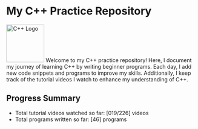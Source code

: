 # My C++ Practice Repository
<img src="https://upload.wikimedia.org/wikipedia/commons/1/18/ISO_C%2B%2B_Logo.svg" alt="C++ Logo" width="100">
Welcome to my C++ practice repository! Here, I document my journey of learning C++ by writing beginner programs. Each day, I add new code snippets and programs to improve my skills. Additionally, I keep track of the tutorial videos I watch to enhance my understanding of C++.

## Progress Summary

- Total tutorial videos watched so far: [019/226] videos
- Total programs written so far: [46] programs
